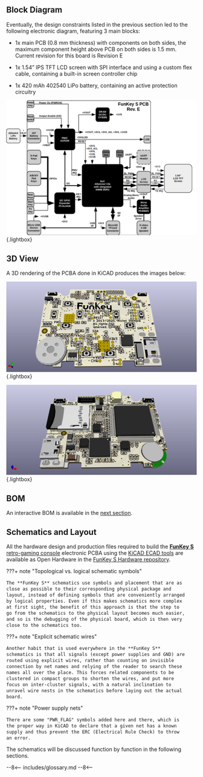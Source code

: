 
## Block Diagram

Eventually, the design constraints listed in the previous section led
to the following electronic diagram, featuring 3 main blocks:

 - 1x main PCB (0.8 mm thickness) with components on both sides, the
   maximum component height above PCB on both sides is 1.5 mm. Current
   revision for this board is Revision E

 - 1x 1.54” IPS TFT LCD screen with SPI interface and using a
   custom flex cable, containing a built-in screen controller chip

 - 1x 420 mAh 402540 LiPo battery, containing an active protection
   circuitry

![FunKey S Block Diagram](/assets/images/FunKey_S_Block_Diagram.png){.lightbox}

## 3D View

A 3D rendering of the PCBA done in KiCAD produces the images below:

![FunKey Top](/assets/images/FunKey_S_Top.png){.lightbox}

![FunKey Bottom](/assets/images/FunKey_S_Bottom.png){.lightbox}

## BOM

An interactive BOM is available in the [next section][4].

## Schematics and Layout

All the hardware design and production files required to build the
[**FunKey S** retro-gaming console][1] electronic PCBA using the
[KiCAD ECAD tools][2] are available as Open Hardware in the [FunKey S
Hardware repository][3].

???+ note "Topological vs. logical schematic symbols"

    The **FunKey S** schematics use symbols and placement that are as
    close as possible to their corresponding physical package and
    layout, instead of defining symbols that are conveniently arranged
    by logical properties. Even if this makes schematics more complex
    at first sight, the benefit of this approach is that the step to
    go from the schematics to the physical layout becomes much easier,
    and so is the debugging of the physical board, which is then very
    close to the schematics too.

???+ note "Explicit schematic wires"

    Another habit that is used everywhere in the **FunKey S**
    schematics is that all signals (except power supplies and GND) are
    routed using explicit wires, rather than counting on invisible
    connection by net names and relying of the reader to search these
    names all over the place. This forces related components to be
    clustered in compact groups to shorten the wires, and put more
    focus on inter-cluster signals, with a natural inclination to
    unravel wire nests in the schematics before laying out the actual
    board.

???+ note "Power supply nets"

    There are some "PWR_FLAG" symbols added here and there, which is
    the proper way in KiCAD to declare that a given net has a known
    supply and thus prevent the ERC (Electrical Rule Check) to throw
    an error.

The schematics will be discussed function by function in the following
sections.

[1]: https://www.funkey-project.com/
[2]: https://kicad.org/
[3]: https://github.com/FunKey-Project/FunKey-S-Hardware
[4]: https://htmlpreview.github.io/?https://github.com/FunKey-Project/FunKey-S-Hardware/blob/master/BOM/ibom.html

--8<--
includes/glossary.md
--8<--
